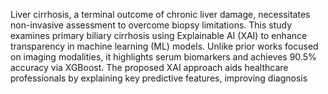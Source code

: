 Liver cirrhosis, a terminal outcome of chronic liver damage, necessitates non-invasive assessment to overcome biopsy limitations. This study examines primary biliary cirrhosis using Explainable AI (XAI) to enhance transparency in machine learning (ML) models. Unlike prior works focused on imaging modalities, it highlights serum biomarkers and achieves 90.5% accuracy via XGBoost. The proposed XAI approach aids healthcare professionals by explaining key predictive features, improving diagnosis
